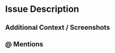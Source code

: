 <!--
  If you're looking to submit a bug report, please fill out this template:

  https://github.com/cerner/terra-framework/issues/new?template=BUG_REPORT.md

  If this is a feature request, please fill out this template:
  
  https://github.com/cerner/terra-framework/issues/new?template=FEATURE_REQUEST.md
-->

# Issue Description
<!-- A clear and concise description of what the issue is. -->

## Additional Context / Screenshots
<!-- Add any other context about the issue here. If applicable, add screenshots to help explain. -->

## @ Mentions
<!-- @ Mention anyone on the terra team that you have been working with so far. -->

